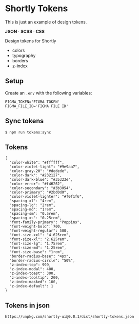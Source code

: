 # Shortly Tokens

This is just an example of design tokens.

**JSON** · **SCSS** · **CSS**

Design tokens for Shortly

- colors
- typography
- borders
- z-index

## Setup

Create an `.env` with the following variables:

```
FIGMA_TOKEN='FIGMA TOKEN'
FIGMA_FILE_ID='FIGMA FILE ID'
```

## Sync tokens

```
$ npm run tokens:sync
```

## Tokens

```
{
  "color-white": "#ffffff",
  "color-violet-light": "#9e9aa7",
  "color-gray-20": "#dedede",
  "color-dark": "#232127",
  "color-dark-blue": "#35323e",
  "color-error": "#f46262",
  "color-secondary": "#3b3054",
  "color-primary": "#2bd0d0",
  "color-violet-lighter": "#f0f1f6",
  "spacing-xl": "4rem",
  "spacing-lg": "2rem",
  "spacing-md": "1rem",
  "spacing-sm": "0.5rem",
  "spacing-xs": "0.25rem",
  "font-family-primary": "Poppins",
  "font-weight-bold": 700,
  "font-weight-regular": 500,
  "font-size-xxl": "4.625rem",
  "font-size-xl": "2.625rem",
  "font-size-lg": "1.75rem",
  "font-size-md": "1.25rem",
  "font-size-base": "1rem",
  "border-radius-base": "4px",
  "border-radius-circle": "50%",
  "z-index-top": 999,
  "z-index-modal": 400,
  "z-index-toast": 300,
  "z-index-tooltip": 200,
  "z-index-masked": 100,
  "z-index-default": 1
}
```

## Tokens in json

```
https://unpkg.com/shortly-ui@0.0.1/dist/shortly-tokens.json
```
